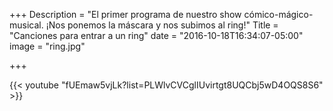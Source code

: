 +++
Description = "El primer programa de nuestro show cómico-mágico-musical. ¡Nos ponemos la máscara y nos subimos al ring!"
Title = "Canciones para entrar a un ring"
date = "2016-10-18T16:34:07-05:00"
image = "ring.jpg"

+++

{{< youtube "fUEmaw5vjLk?list=PLWlvCVCglIUvirtgt8UQCbj5wD4OQS8S6" >}}

